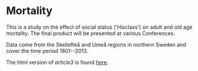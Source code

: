 # Mortality

This is a study on the effect of social status ('Hisclass') on adult and
old age mortality. The final product will be presented at various
Conferences.

Data come from the Skellefteå and Umeå regions in northern Sweden and cover
the time period 1801--2013.

The html version of *article3* is found
[here](http://capa.ddb.umu.se/ds/article3.html).
